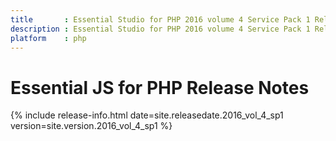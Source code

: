 ```yaml
---
title		: Essential Studio for PHP 2016 volume 4 Service Pack 1 Release Notes
description	: Essential Studio for PHP 2016 volume 4 Service Pack 1 Release Notes
platform	: php
---
```


# Essential JS for PHP Release Notes

{% include release-info.html date=site.releasedate.2016_vol_4_sp1 version=site.version.2016_vol_4_sp1 %} 





